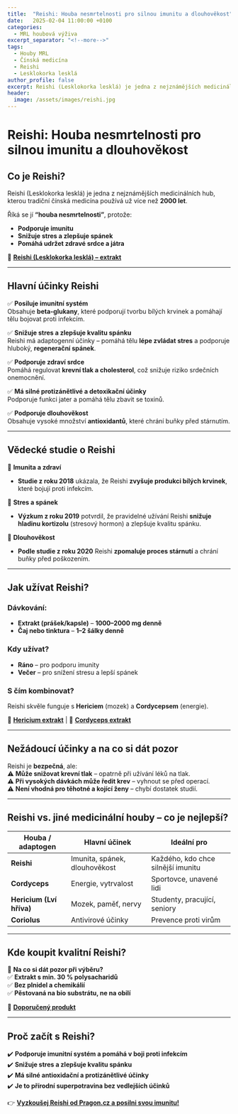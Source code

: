 ```yaml
---
title:  "Reishi: Houba nesmrtelnosti pro silnou imunitu a dlouhověkost"
date:   2025-02-04 11:00:00 +0100
categories: 
  - MRL houbová výživa
excerpt_separator: "<!--more-->"
tags:
  - Houby MRL
  - Čínská medicína
  - Reishi
  - Lesklokorka lesklá
author_profile: false
excerpt: Reishi (Lesklokorka lesklá) je jedna z nejznámějších medicinálních hub, kterou tradiční čínská medicína používá už více než 2000 let. Studie z roku 2018 ukázala, že Reishi zvyšuje produkci bílých krvinek, které bojují proti infekcím 
header:
  image: /assets/images/reishi.jpg
---
```

# **Reishi: Houba nesmrtelnosti pro silnou imunitu a dlouhověkost**  

## **Co je Reishi?**  
Reishi (Lesklokorka lesklá) je jedna z nejznámějších medicinálních hub, kterou tradiční čínská medicína používá už více než **2000 let**.  

Říká se jí **“houba nesmrtelnosti”**, protože:  
- **Podporuje imunitu**  
- **Snižuje stres a zlepšuje spánek**  
- **Pomáhá udržet zdravé srdce a játra**  

🔗 [**Reishi (Lesklokorka lesklá) – extrakt**](https://www.pragon.cz/reishi-mrl-lesklokorka-leskla-c474/)  

---

## **Hlavní účinky Reishi**  

✅ **Posiluje imunitní systém**  
Obsahuje **beta-glukany**, které podporují tvorbu bílých krvinek a pomáhají tělu bojovat proti infekcím.  

✅ **Snižuje stres a zlepšuje kvalitu spánku**  
Reishi má adaptogenní účinky – pomáhá tělu **lépe zvládat stres** a podporuje hluboký, **regenerační spánek**.  

✅ **Podporuje zdraví srdce**  
Pomáhá regulovat **krevní tlak a cholesterol**, což snižuje riziko srdečních onemocnění.  

✅ **Má silné protizánětlivé a detoxikační účinky**  
Podporuje funkci jater a pomáhá tělu zbavit se toxinů.  

✅ **Podporuje dlouhověkost**  
Obsahuje vysoké množství **antioxidantů**, které chrání buňky před stárnutím.  

---

## **Vědecké studie o Reishi**  

📌 **Imunita a zdraví**  
- **Studie z roku 2018** ukázala, že Reishi **zvyšuje produkci bílých krvinek**, které bojují proti infekcím.  

📌 **Stres a spánek**  
- **Výzkum z roku 2019** potvrdil, že pravidelné užívání Reishi **snižuje hladinu kortizolu** (stresový hormon) a zlepšuje kvalitu spánku.  

📌 **Dlouhověkost**  
- **Podle studie z roku 2020** Reishi **zpomaluje proces stárnutí** a chrání buňky před poškozením.  

---

## **Jak užívat Reishi?**  

### **Dávkování:**  
- **Extrakt (prášek/kapsle)** – **1000–2000 mg denně**  
- **Čaj nebo tinktura** – **1–2 šálky denně**  

### **Kdy užívat?**  
- **Ráno** – pro podporu imunity  
- **Večer** – pro snížení stresu a lepší spánek  

### **S čím kombinovat?**  
Reishi skvěle funguje s **Hericiem** (mozek) a **Cordycepsem** (energie).  

🔗 [**Hericium extrakt**](/mrl%20houbová%20výživa/hericium/) | 🔗 [**Cordyceps extrakt**](/mrl%20houbová%20výživa/cordyceps/)  

---

## **Nežádoucí účinky a na co si dát pozor**  

Reishi je **bezpečná**, ale:  
⚠️ **Může snižovat krevní tlak** – opatrně při užívání léků na tlak.  
⚠️ **Při vysokých dávkách může ředit krev** – vyhnout se před operací.  
⚠️ **Není vhodná pro těhotné a kojící ženy** – chybí dostatek studií.  

---

## **Reishi vs. jiné medicinální houby – co je nejlepší?**  

| Houba / adaptogen | Hlavní účinek | Ideální pro |  
|-------------------|--------------|------------|  
| **Reishi** | Imunita, spánek, dlouhověkost | Každého, kdo chce silnější imunitu |  
| **Cordyceps** | Energie, vytrvalost | Sportovce, unavené lidi |  
| **Hericium (Lví hříva)** | Mozek, paměť, nervy | Studenty, pracující, seniory |  
| **Coriolus** | Antivirové účinky | Prevence proti virům |  

---

## **Kde koupit kvalitní Reishi?**  

📌 **Na co si dát pozor při výběru?**  
✅ **Extrakt s min. 30 % polysacharidů**  
✅ **Bez plnidel a chemikálií**  
✅ **Pěstovaná na bio substrátu, ne na obilí**  

🔗 [**Doporučený produkt**](https://www.pragon.cz/reishi-mrl-lesklokorka-leskla-c474/)  

---

## **Proč začít s Reishi?**  

✔️ **Podporuje imunitní systém a pomáhá v boji proti infekcím**  
✔️ **Snižuje stres a zlepšuje kvalitu spánku**  
✔️ **Má silné antioxidační a protizánětlivé účinky**  
✔️ **Je to přírodní superpotravina bez vedlejších účinků**  

👉 [**Vyzkoušej Reishi od Pragon.cz a posilni svou imunitu!**](https://www.pragon.cz/reishi-mrl-lesklokorka-leskla-c474/)  


